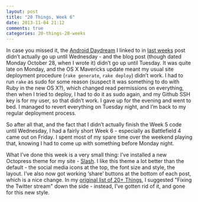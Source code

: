 ```yaml
---
layout: post
title: "20 Things, Week 6"
date: 2013-11-04 21:12
comments: true
categories: 20-things-20-weeks
---
```


In case you missed it, the [Android Daydream](https://play.google.com/store/apps/details?id=nz.net.speakman.android.dreamintweets) I linked to in [last weeks](/blog/2013/10/28/20-things-week-5/) post didn’t actually go up until Wednesday - and the blog post (though dated Monday October 28, when I wrote it) didn’t go up until Tuesday. It was quite late on Monday, and the OS X Mavericks update meant my usual site deployment procedure (`rake generate`, `rake deploy`) didn’t work. I had to run `rake` as sudo for some reason (suspect it was something to do with Ruby in the new OS X?), which changed read permissions on everything, then when I tried to deploy, I had to do it as sudo again, and my Github SSH key is for my user, so that didn’t work. I gave up for the evening and went to bed. I managed to revert everything on Tuesday night, and I’m back to my regular deployment process.

<!-- more -->

So after all that, and the fact that I didn’t actually finish the Week 5 code until Wednesday, I had a fairly short Week 6 - especially as Battlefield 4 came out on Friday. I spent most of my spare time over the weekend playing that, knowing I had to come up with something before Monday night.

What I’ve done this week is a very small thing: I’ve installed a new Octopress theme for my site - [Slash](https://github.com/tommy351/Octopress-Theme-Slash). I like this theme a lot better than the default - the social media icons at the top, the font size and style, the layout. I’ve also now got working ‘share’ buttons at the bottom of each post, which is a nice change. In my [original list of 20+ Things](/blog/2013/09/23/20-things-in-20-weeks/), I suggested "Fixing the Twitter stream" down the side - instead, I’ve gotten rid of it, and gone for this new style.